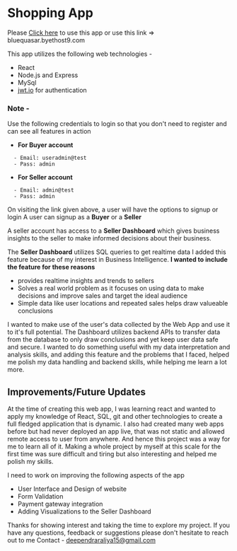 # Shopping App
Please [Click here](bluequasar.byethost9.com) to use this app or use this link => bluequasar.byethost9.com

This app utilizes the following web technologies -
 - React
 - Node.js and Express
 - MySql
 - [jwt.io](https://jwt.io/) for authentication

### Note - 
Use the following credentials to login so that you don't need to register and can see all features in action
- **For Buyer account**
```
  - Email: useradmin@test
  - Pass: admin
```
- **For Seller account**

```
  - Email: admin@test
  - Pass: admin
```

On visiting the link given above, a user will have the options to signup or login
A user can signup as a **Buyer** or a **Seller**

A seller account has access to a **Seller Dashboard** which gives business insights to the
seller to make informed decisions about their business.

The **Seller Dashboard** utilizes SQL queries to get realtime data
I added this feature because of my interest in Business Intelligence.
**I wanted to include the feature for these reasons**
- provides realtime insights and trends to sellers
- Solves a real world problem as it focuses on using data to make decisions and improve sales and target the ideal audience
- Simple data like user locations and repeated sales helps draw valueable conclusions

I wanted to make use of the user's data collected by the Web App and use it to it's full potential.
The Dashboard utilizes backend APIs to transfer data from the database to only draw conclusions and yet
keep user data safe and secure.
I wanted to do something useful with my data interpretation and analysis skills, and adding this feature
and the problems that I faced, helped me polish my data handling and backend skills, while helping me
learn a lot more.

## Improvements/Future Updates
At the time of creating this web app, I was learning react and wanted to apply my knowledge of React, SQL, git
and other technologies to create a full fledged application that is dynamic.
I also had created many web apps before but had never deployed an app live, that was not static and allowed remote 
access to user from anywhere. And hence this project was a way for me to learn all of it.
Making a whole project by myself at this scale for the first time was sure difficult and tiring but also interesting 
and helped me polish my skills.

I need to work on improving the following aspects of the app
- User Interface and Design of website
- Form Validation
- Payment gateway integration
- Adding Visualizations to the Seller Dashboard

Thanks for showing interest and taking the time to explore my project. If you have any questions, feedback or suggestions please 
don't hesitate to reach out to me Contact - deependraraliya15@gmail.com
